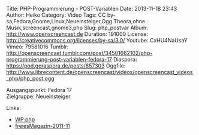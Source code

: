 Title: PHP-Programmierung - POST-Variablen
Date: 2013-11-18 23:43
Author: Heiko
Category: Video
Tags: CC by-sa,Fedora,Gnome,Linux,Neueinsteiger,Ogg Theora,ohne Musik,screencast,gnome3,php
Slug: php_postvar
Album: http://www.openscreencast.de
Duration: 191000
License: http://creativecommons.org/licenses/by-sa/3.0/
Youtube: CxHU4NaUsaY
Vimeo: 79581016
Tumblr: http://openscreencast.tumblr.com/post/34501662102/php-programmierung-post-variablen-fedora-17
Diaspora: https://pod.geraspora.de/posts/857303
Oggfile: http://www.librecontent.de/openscreencast/videos/openscreencast_videos_php/php_post.ogg

Ausgangspunkt: Fedora 17  
Zielgruppe: Neueinsteiger  

Links:

  * [WP:php](https://de.wikipedia.org/wiki/Php "Link zu WP:php" )
  * [freiesMagazin-2011-11](http://www.freiesmagazin.de/freiesMagazin-2011-11 "Link zu freiesmagazin.de" )

